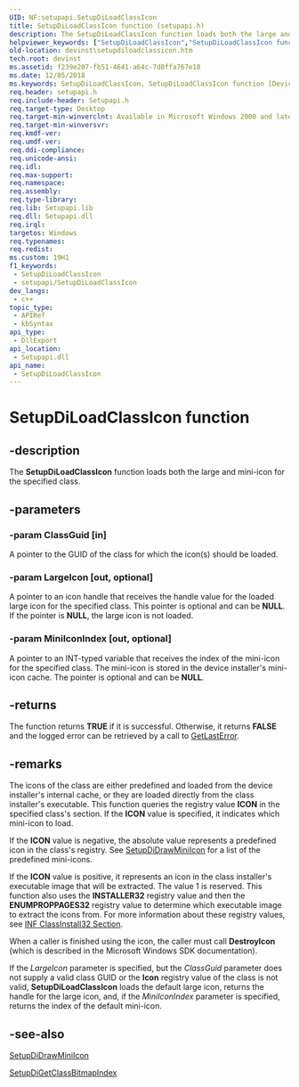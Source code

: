```yaml
---
UID: NF:setupapi.SetupDiLoadClassIcon
title: SetupDiLoadClassIcon function (setupapi.h)
description: The SetupDiLoadClassIcon function loads both the large and mini-icon for the specified class.
helpviewer_keywords: ["SetupDiLoadClassIcon","SetupDiLoadClassIcon function [Device and Driver Installation]","devinst.setupdiloadclassicon","di-rtns_968c659d-6f45-4416-beb9-8fa25c4c060e.xml","setupapi/SetupDiLoadClassIcon"]
old-location: devinst\setupdiloadclassicon.htm
tech.root: devinst
ms.assetid: f239e207-fb51-4641-a64c-7d8ffa767e18
ms.date: 12/05/2018
ms.keywords: SetupDiLoadClassIcon, SetupDiLoadClassIcon function [Device and Driver Installation], devinst.setupdiloadclassicon, di-rtns_968c659d-6f45-4416-beb9-8fa25c4c060e.xml, setupapi/SetupDiLoadClassIcon
req.header: setupapi.h
req.include-header: Setupapi.h
req.target-type: Desktop
req.target-min-winverclnt: Available in Microsoft Windows 2000 and later versions of Windows.
req.target-min-winversvr: 
req.kmdf-ver: 
req.umdf-ver: 
req.ddi-compliance: 
req.unicode-ansi: 
req.idl: 
req.max-support: 
req.namespace: 
req.assembly: 
req.type-library: 
req.lib: Setupapi.lib
req.dll: Setupapi.dll
req.irql: 
targetos: Windows
req.typenames: 
req.redist: 
ms.custom: 19H1
f1_keywords:
 - SetupDiLoadClassIcon
 - setupapi/SetupDiLoadClassIcon
dev_langs:
 - c++
topic_type:
 - APIRef
 - kbSyntax
api_type:
 - DllExport
api_location:
 - Setupapi.dll
api_name:
 - SetupDiLoadClassIcon
---
```


# SetupDiLoadClassIcon function


## -description

The <b>SetupDiLoadClassIcon</b> function loads both the large and mini-icon for the specified class.

## -parameters

### -param ClassGuid [in]

A pointer to the GUID of the class for which the icon(s) should be loaded.

### -param LargeIcon [out, optional]

A pointer to an icon handle that receives the handle value for the loaded large icon for the specified class. This pointer is optional and can be <b>NULL</b>. If the pointer is <b>NULL</b>, the large icon is not loaded.

### -param MiniIconIndex [out, optional]

A pointer to an INT-typed variable that receives the index of the mini-icon for the specified class. The mini-icon is stored in the device installer's mini-icon cache. The pointer is optional and can be <b>NULL</b>.

## -returns

The function returns <b>TRUE</b> if it is successful. Otherwise, it returns <b>FALSE</b> and the logged error can be retrieved by a call to <a href="/windows/win32/api/errhandlingapi/nf-errhandlingapi-getlasterror">GetLastError</a>.

## -remarks

The icons of the class are either predefined and loaded from the device installer's internal cache, or they are loaded directly from the class installer's executable. This function queries the registry value <b>ICON</b> in the specified class's section. If the <b>ICON</b> value is specified, it indicates which mini-icon to load. 

If the <b>ICON</b> value is negative, the absolute value represents a predefined icon in the class's registry. See <a href="/windows/desktop/api/setupapi/nf-setupapi-setupdidrawminiicon">SetupDiDrawMiniIcon</a> for a list of the predefined mini-icons. 

If the <b>ICON</b> value is positive, it represents an icon in the class installer's executable image that will be extracted. The value 1 is reserved. This function also uses the <b>INSTALLER32</b> registry value and then the <b>ENUMPROPPAGES32</b> registry value to determine which executable image to extract the icons from. For more information about these registry values, see <a href="/windows-hardware/drivers/install/inf-classinstall32-section">INF ClassInstall32 Section</a>.

When a caller is finished using the icon, the caller must call <b>DestroyIcon</b> (which is described in the Microsoft Windows SDK documentation).

If the <i>LargeIcon </i> parameter is specified, but the <i>ClassGuid</i> parameter does not supply a valid class GUID or the <b>Icon</b> registry value of the class is not valid, <b>SetupDiLoadClassIcon</b> loads the default large icon, returns the handle for the large icon, and, if the <i>MiniIconIndex</i> parameter is specified, returns the index of the default mini-icon.

## -see-also

<a href="/windows/desktop/api/setupapi/nf-setupapi-setupdidrawminiicon">SetupDiDrawMiniIcon</a>



<a href="/windows/desktop/api/setupapi/nf-setupapi-setupdigetclassbitmapindex">SetupDiGetClassBitmapIndex</a>